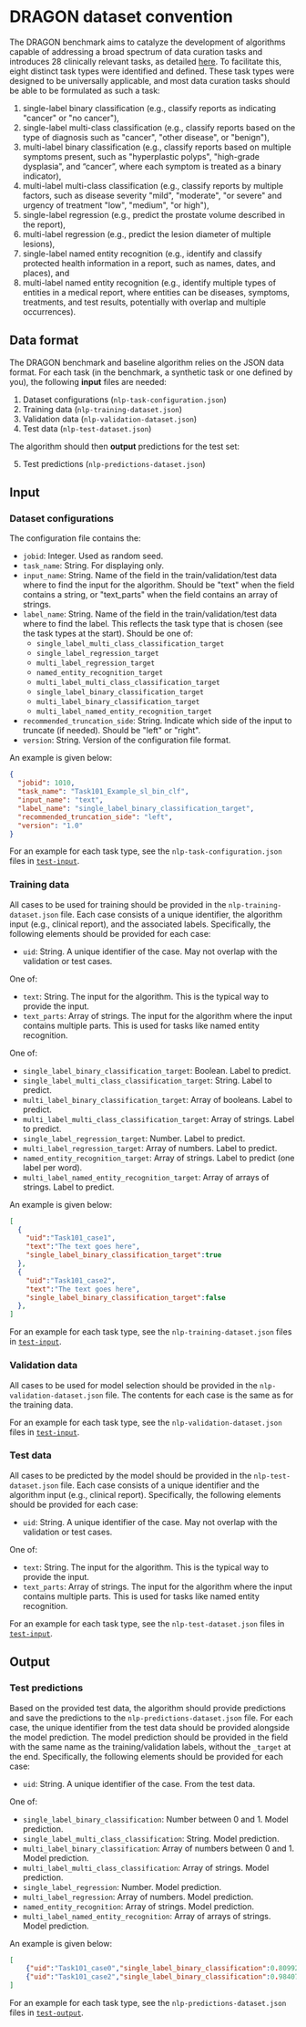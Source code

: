 # DRAGON dataset convention

The DRAGON benchmark aims to catalyze the development of algorithms capable of addressing a broad spectrum of data curation tasks and introduces 28 clinically relevant tasks, as detailed [here](https://dragon.grand-challenge.org/tasks/). To facilitate this, eight distinct task types were identified and defined. These task types were designed to be universally applicable, and most data curation tasks should be able to be formulated as such a task:

1.	single-label binary classification (e.g., classify reports as indicating "cancer" or "no cancer"), 
2.	single-label multi-class classification (e.g., classify reports based on the type of diagnosis such as "cancer", "other disease", or "benign"), 
3.	multi-label binary classification (e.g., classify reports based on multiple symptoms present, such as "hyperplastic polyps", "high-grade dysplasia", and “cancer”, where each symptom is treated as a binary indicator), 
4.	multi-label multi-class classification (e.g., classify reports by multiple factors, such as disease severity "mild", "moderate", "or severe" and urgency of treatment "low", "medium", "or high"), 
5.	single-label regression (e.g., predict the prostate volume described in the report), 
6.	multi-label regression (e.g., predict the lesion diameter of multiple lesions), 
7.	single-label named entity recognition (e.g., identify and classify protected health information in a report, such as names, dates, and places), and 
8.	multi-label named entity recognition (e.g., identify multiple types of entities in a medical report, where entities can be diseases, symptoms, treatments, and test results, potentially with overlap and multiple occurrences).

## Data format
The DRAGON benchmark and baseline algorithm relies on the JSON data format. For each task (in the benchmark, a synthetic task or one defined by you), the following **input** files are needed:

1. Dataset configurations (`nlp-task-configuration.json`)
2. Training data (`nlp-training-dataset.json`)
3. Validation data (`nlp-validation-dataset.json`)
4. Test data (`nlp-test-dataset.json`)

The algorithm should then **output** predictions for the test set:

5. Test predictions (`nlp-predictions-dataset.json`)

## Input
### Dataset configurations
The configuration file contains the:
* `jobid`: Integer. Used as random seed.
* `task_name`: String. For displaying only.
* `input_name`: String. Name of the field in the train/validation/test data where to find the input for the algorithm. Should be "text" when the field contains a string, or "text_parts" when the field contains an array of strings.
* `label_name`: String. Name of the field in the train/validation/test data where to find the label. This reflects the task type that is chosen (see the task types at the start). Should be one of:
  * `single_label_multi_class_classification_target`
  * `single_label_regression_target`
  * `multi_label_regression_target`
  * `named_entity_recognition_target`
  * `multi_label_multi_class_classification_target`
  * `single_label_binary_classification_target`
  * `multi_label_binary_classification_target`
  * `multi_label_named_entity_recognition_target`
* `recommended_truncation_side`: String. Indicate which side of the input to truncate (if needed). Should be "left" or "right".
* `version`: String. Version of the configuration file format.

An example is given below:

```json
{
  "jobid": 1010,
  "task_name": "Task101_Example_sl_bin_clf",
  "input_name": "text",
  "label_name": "single_label_binary_classification_target",
  "recommended_truncation_side": "left",
  "version": "1.0"
}
```

For an example for each task type, see the `nlp-task-configuration.json` files in [`test-input`](/test-input).

### Training data
All cases to be used for training should be provided in the `nlp-training-dataset.json` file. Each case consists of a unique identifier, the algorithm input (e.g., clinical report), and the associated labels. Specifically, the following elements should be provided for each case:

* `uid`: String. A unique identifier of the case. May not overlap with the validation or test cases.

One of:
* `text`: String. The input for the algorithm. This is the typical way to provide the input.
* `text_parts`: Array of strings. The input for the algorithm where the input contains multiple parts. This is used for tasks like named entity recognition.

One of:
* `single_label_binary_classification_target`: Boolean. Label to predict.
* `single_label_multi_class_classification_target`: String. Label to predict.
* `multi_label_binary_classification_target`: Array of booleans. Label to predict.
* `multi_label_multi_class_classification_target`: Array of strings. Label to predict.
* `single_label_regression_target`: Number. Label to predict.
* `multi_label_regression_target`: Array of numbers. Label to predict.
* `named_entity_recognition_target`: Array of strings. Label to predict (one label per word).
* `multi_label_named_entity_recognition_target`: Array of arrays of strings. Label to predict.

An example is given below:

```json
[
  {
    "uid":"Task101_case1",
    "text":"The text goes here",
    "single_label_binary_classification_target":true
  },
  {
    "uid":"Task101_case2",
    "text":"The text goes here",
    "single_label_binary_classification_target":false
  },
]
```

For an example for each task type, see the `nlp-training-dataset.json` files in [`test-input`](/test-input).


### Validation data
All cases to be used for model selection should be provided in the `nlp-validation-dataset.json` file. The contents for each case is the same as for the training data. 

For an example for each task type, see the `nlp-validation-dataset.json` files in [`test-input`](/test-input).


### Test data
All cases to be predicted by the model should be provided in the `nlp-test-dataset.json` file. Each case consists of a unique identifier and the algorithm input (e.g., clinical report). Specifically, the following elements should be provided for each case:

* `uid`: String. A unique identifier of the case. May not overlap with the validation or test cases.

One of:
* `text`: String. The input for the algorithm. This is the typical way to provide the input.
* `text_parts`: Array of strings. The input for the algorithm where the input contains multiple parts. This is used for tasks like named entity recognition.

For an example for each task type, see the `nlp-test-dataset.json` files in [`test-input`](/test-input).


## Output
### Test predictions
Based on the provided test data, the algorithm should provide predictions and save the predictions to the `nlp-predictions-dataset.json` file. For each case, the unique identifier from the test data should be provided alongside the model prediction. The model prediction should be provided in the field with the same name as the training/validation labels, without the `_target` at the end. Specifically, the following elements should be provided for each case:

* `uid`: String. A unique identifier of the case. From the test data.

One of:
* `single_label_binary_classification`: Number between 0 and 1. Model prediction.
* `single_label_multi_class_classification`: String. Model prediction.
* `multi_label_binary_classification`: Array of numbers between 0 and 1. Model prediction.
* `multi_label_multi_class_classification`: Array of strings. Model prediction.
* `single_label_regression`: Number. Model prediction.
* `multi_label_regression`: Array of numbers. Model prediction.
* `named_entity_recognition`: Array of strings. Model prediction.
* `multi_label_named_entity_recognition`: Array of arrays of strings. Model prediction.

An example is given below:

```json
[
    {"uid":"Task101_case0","single_label_binary_classification":0.8099229932},
    {"uid":"Task101_case2","single_label_binary_classification":0.9840752482}
]
```

For an example for each task type, see the `nlp-predictions-dataset.json` files in [`test-output`](/test-output).
